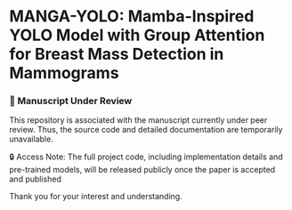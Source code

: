 # MANGA-YOLO:  Mamba-Inspired YOLO Model with Group Attention for Breast Mass Detection in Mammograms

### 🚧 Manuscript Under Review
This repository is associated with the manuscript currently under peer review. Thus, the source code and detailed documentation are temporarily unavailable.

🔒 Access Note:
The full project code, including implementation details and pre-trained models, will be released publicly once the paper is accepted and published

Thank you for your interest and understanding.
